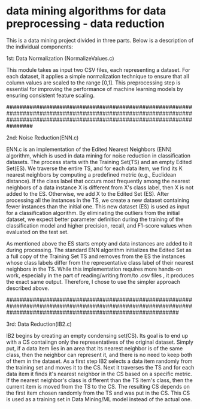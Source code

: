 # data mining algorithms for data preprocessing - data reduction 

This is a data mining project divided in three parts.  Below is a description of the individual components:

1st: Data Normalization (NormalizeValues.c)

This module takes as input two CSV files, each representing a dataset. For each dataset, it applies a simple normalization technique to ensure that all column values are scaled to the range [0,1]. This preprocessing step is essential for improving the performance of machine learning models by ensuring consistent feature scaling.

################################################################################################################################################################################

2nd: Noise Reduction(ENN.c)

ENN.c is an implementation of the Edited Nearest Neighbors (ENN) algorithm, which is used in data mining for noise reduction in classification datasets. The process starts with the Training Set(TS) and an empty Edited Set(ES). We traverse the entire TS, and for each data item, we find its K nearest neighbors by computing a predefined metric (e.g., Euclidean distance). If the class label that occurs most frequently among the nearest neighbors of a data instance X is different from X's class label, then X is not added to the ES. Otherwise, we add X to the Edited Set (ES). After processing all the instances in the TS, we create a new dataset containing fewer instances than the initial one. This new dataset (ES) is used as input for a classification algorithm. By eliminating the outliers from the initial dataset, we expect better parameter definition during the training of the classification model and higher precision, recall, and F1-score values when evaluated on the test set.

As mentioned above the ES starts empty and data instances are added to it during processing. The standard ENN algorithm initializes the Edited Set as a full copy of the Training Set TS and removes from the ES the instances whose  class labels differ from the representative class label of their nearest neighbors in the TS. While this implementation requires more hands-on work, especially in the part of  reading/writing from/to .csv files , it produces the exact same output. Therefore, I chose to use the simpler approach described above.

####################################################################################################################################################################

3rd: Data Reduction(IB2.c)

IB2 begins by creating an empty condensing set(CS). Its goal is to end up with a CS contaiingn only the representatives of the original dataset. Simply put, if a data item lies in an area that its nearest neighbor is of the same class, then the neighbor can represent it, and there is no need to keep both of them in the dataset. As a first step IB2 selects a data item randomly from the training set and moves it to the CS. Next it traverses the TS  and for each data item it finds it's nearest neighbor in the CS based on a specific metric. If the nearest neighbor's class is different than the TS item's class, then the current item is moved from the TS to the CS. The resulting CS depends on the first item chosen randomly from the TS and was put in the CS. This CS is used as a training set in Data Mining/ML model instead of the actual one.
